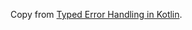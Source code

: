 Copy from [Typed Error Handling in Kotlin](https://betterprogramming.pub/typed-error-handling-in-kotlin-11ff25882880).
